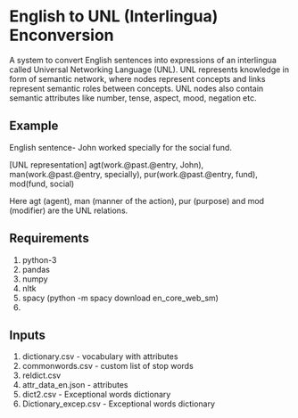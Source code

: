 # English to UNL (Interlingua) Enconversion
A system to convert English sentences into expressions of an interlingua called Universal Networking Language (UNL). UNL represents knowledge in form of semantic network, where nodes represent concepts and links represent semantic roles between concepts. UNL nodes also contain semantic attributes like number, tense, aspect, mood, negation etc. 

## Example
English sentence- John worked specially for the social fund.

[UNL representation] agt(work.@past.@entry, John), man(work.@past.@entry, specially), pur(work.@past.@entry, fund), mod(fund, social)

Here agt (agent), man (manner of the action), pur (purpose) and mod (modifier) are the UNL relations.

## Requirements
1. python-3
2. pandas
3. numpy
4. nltk
5. spacy (python -m spacy download en_core_web_sm)
6.  

## Inputs
1. dictionary.csv - vocabulary with attributes
2. commonwords.csv - custom list of stop words
3. reldict.csv
4. attr_data_en.json - attributes
5. dict2.csv - Exceptional words dictionary
6. Dictionary_excep.csv - Exceptional words dictionary
